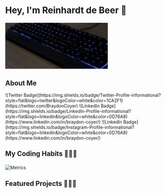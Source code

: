 <h1 align="left">Hey, I'm Reinhardt de Beer 👋</h1>

###

![Reinhardt GitHub Banner](./kb.gif)

###

<h2 align="left">About Me</h2>
![Twitter Badge](https://img.shields.io/badge/Twitter-Profile-informational?style=flat&logo=twitter&logoColor=white&color=1CA2F1)(https://twitter.com/BraydonCoyer)
![LinkedIn Badge](https://img.shields.io/badge/LinkedIn-Profile-informational?style=flat&logo=linkedin&logoColor=white&color=0D76A8)(https://www.linkedin.com/in/braydon-coyer/)
![LinkedIn Badge](https://img.shields.io/badge/Instagram-Profile-informational?style=flat&logo=linkedin&logoColor=white&color=0D76A8)(https://www.linkedin.com/in/braydon-coyer/)

###

<p></p>

###

<h2 align="left">My Coding Habits 👨🏻‍💻</h2>

###

![Metrics](https://metrics.lecoq.io/epicYellow?template=classic&base.community=0&isocalendar=1&languages=1&habits=1&base=header%2C%20activity%2C%20community%2C%20repositories%2C%20metadata&base.indepth=false&base.hireable=false&base.skip=false&isocalendar=false&isocalendar.duration=half-year&languages=false&languages.limit=8&languages.threshold=0%25&languages.other=false&languages.colors=github&languages.sections=most-used&languages.indepth=false&languages.analysis.timeout=15&languages.analysis.timeout.repositories=7.5&languages.categories=markup%2C%20programming&languages.recent.categories=markup%2C%20programming&languages.recent.load=300&languages.recent.days=14&habits=false&habits.from=200&habits.days=14&habits.facts=true&habits.charts=false&habits.charts.type=classic&habits.trim=false&habits.languages.limit=8&habits.languages.threshold=0%25&config.timezone=Africa%2FJohannesburg)

###

<h2 align="left">Featured Projects 👨🏻‍💻</h2>

###





